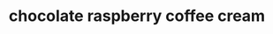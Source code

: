 ---
id: 5c4dedffeb2acc0014d655ba
servings:
notes:
directions: 'in a medium saucepan
 add milk and half-and-half and heat to steaming.
add sugar to milk mixture
 and stir to combine. return mixture to steaming but not boiling.
when mixture is hot
 whisk in raspberry preserves and cocoa powder until smooth.

transfer to a container with lid. store in refrigerator
 and shake before use.'
ingredients: '1 1/2 cups half-and-half or cream
1 1/2 cups milk
1/2 cup sugar
3 tablespoons raspberry preserves
1/2 teaspoon vanilla extract
2 tablespoons cocoa powder'
rating: 0
ease: easy
img:
category:
href: 'https: //www.thegraciouswife.com/homemade-chocolate-raspberry-coffee-creamer/'
totalTime:
cookTime:
prepTime:
title: chocolate raspberry coffee cream
slug: chocolate-raspberry-coffee-cream
---